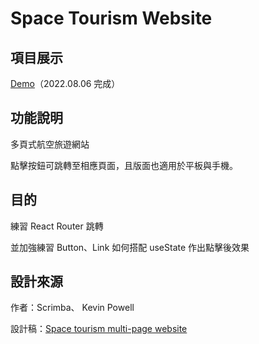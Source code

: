 # Space Tourism Website

## 項目展示
[Demo](https://space-tourism-website-tau.vercel.app/)（2022.08.06 完成）

## 功能說明
多頁式航空旅遊網站

點擊按鈕可跳轉至相應頁面，且版面也適用於平板與手機。

## 目的
練習 React Router 跳轉

並加強練習 Button、Link 如何搭配 useState 作出點擊後效果

## 設計來源
作者：Scrimba、 Kevin Powell

設計稿：[Space tourism multi-page website](https://www.frontendmentor.io/challenges/space-tourism-multipage-website-gRWj1URZ3)
